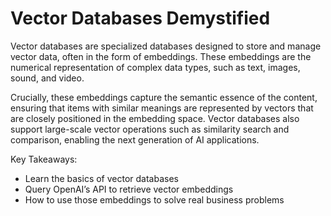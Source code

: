 # Vector Databases Demystified

Vector databases are specialized databases designed to store and manage vector data, often in the form of embeddings. These embeddings are the numerical representation of complex data types, such as text, images, sound, and video. 

Crucially, these embeddings capture the semantic essence of the content, ensuring that items with similar meanings are represented by vectors that are closely positioned in the embedding space. Vector databases also support large-scale vector operations such as similarity search and comparison, enabling the next generation of AI applications. 


Key Takeaways:

- Learn the basics of vector databases
- Query OpenAI’s API to retrieve vector embeddings
- How to use those embeddings to solve real business problems
